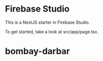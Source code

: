 # Firebase Studio

This is a NextJS starter in Firebase Studio.

To get started, take a look at src/app/page.tsx.
# bombay-darbar
